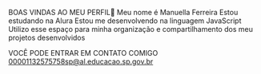 BOAS VINDAS AO MEU PERFIL🥰
Meu nome é Manuella Ferreira 
Estou estudando na Alura
Estou me desenvolvendo na linguagem JavaScript
Utilizo esse espaço para minha organização e compartilhamento dos meu projetos desenvolvidos

VOCÊ PODE ENTRAR EM CONTATO COMIGO
00001132575758sp@al.educacao.sp.gov.br

